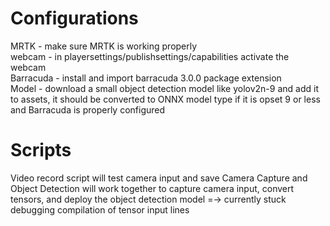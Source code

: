 # Configurations
MRTK - make sure MRTK is working properly<br>
webcam - in playersettings/publishsettings/capabilities activate the webcam<br>
Barracuda - install and import barracuda 3.0.0 package extension<br>
Model - download a small object detection model like yolov2n-9 and add it to assets, it should be converted to ONNX model type if it is opset 9 or less and Barracuda is properly configured<br>

# Scripts
Video record script will test camera input and save
Camera Capture and Object Detection will work together to capture camera input, convert tensors, and deploy the object detection model =-> currently stuck debugging compilation of tensor input lines<br>

